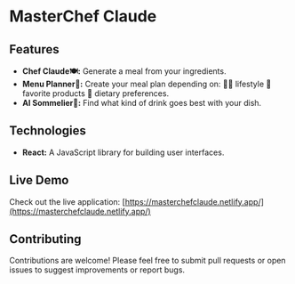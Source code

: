 # MasterChef Claude

## Features

* **Chef Claude🍽️:** Generate a meal from your ingredients.  
* **Menu Planner📃:** Create your meal plan depending on:
🤸‍♂️ lifestyle
🍖 favorite products
🍴 dietary preferences.  
* **AI Sommelier🍷:** Find what kind of drink goes best with your dish.  

## Technologies

* **React:** A JavaScript library for building user interfaces.  

## Live Demo

Check out the live application: [https://masterchefclaude.netlify.app/](https://masterchefclaude.netlify.app/)


## Contributing

Contributions are welcome! Please feel free to submit pull requests or open issues to suggest improvements or report bugs. 
